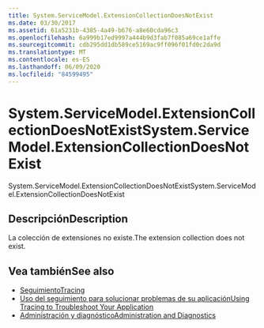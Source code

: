 ```yaml
---
title: System.ServiceModel.ExtensionCollectionDoesNotExist
ms.date: 03/30/2017
ms.assetid: 61a5231b-4385-4a49-b676-a8e60cda96c3
ms.openlocfilehash: 6a999b17ed9997a444b9d3fab7f085a69ce1affe
ms.sourcegitcommit: cdb295dd1db589ce5169ac9ff096f01fd0c2da9d
ms.translationtype: MT
ms.contentlocale: es-ES
ms.lasthandoff: 06/09/2020
ms.locfileid: "84599495"
---
```

# <a name="systemservicemodelextensioncollectiondoesnotexist"></a><span data-ttu-id="51de2-102">System.ServiceModel.ExtensionCollectionDoesNotExist</span><span class="sxs-lookup"><span data-stu-id="51de2-102">System.ServiceModel.ExtensionCollectionDoesNotExist</span></span>
<span data-ttu-id="51de2-103">System.ServiceModel.ExtensionCollectionDoesNotExist</span><span class="sxs-lookup"><span data-stu-id="51de2-103">System.ServiceModel.ExtensionCollectionDoesNotExist</span></span>  
  
## <a name="description"></a><span data-ttu-id="51de2-104">Descripción</span><span class="sxs-lookup"><span data-stu-id="51de2-104">Description</span></span>  
 <span data-ttu-id="51de2-105">La colección de extensiones no existe.</span><span class="sxs-lookup"><span data-stu-id="51de2-105">The extension collection does not exist.</span></span>  
  
## <a name="see-also"></a><span data-ttu-id="51de2-106">Vea también</span><span class="sxs-lookup"><span data-stu-id="51de2-106">See also</span></span>

- [<span data-ttu-id="51de2-107">Seguimiento</span><span class="sxs-lookup"><span data-stu-id="51de2-107">Tracing</span></span>](index.md)
- [<span data-ttu-id="51de2-108">Uso del seguimiento para solucionar problemas de su aplicación</span><span class="sxs-lookup"><span data-stu-id="51de2-108">Using Tracing to Troubleshoot Your Application</span></span>](using-tracing-to-troubleshoot-your-application.md)
- [<span data-ttu-id="51de2-109">Administración y diagnóstico</span><span class="sxs-lookup"><span data-stu-id="51de2-109">Administration and Diagnostics</span></span>](../index.md)
